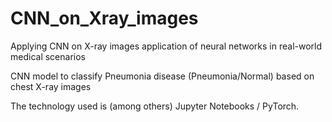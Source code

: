 # CNN_on_Xray_images
Applying CNN on X-ray images
application of neural networks in real-world medical scenarios

CNN model to classify Pneumonia disease (Pneumonia/Normal) based on chest X-ray images

The technology used is (among others) Jupyter Notebooks / PyTorch.

